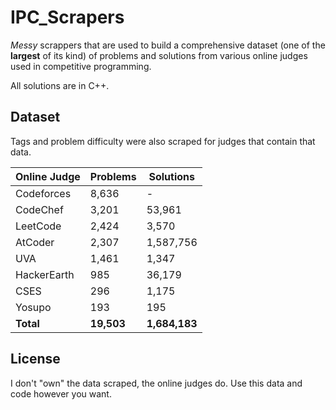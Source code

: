 # IPC_Scrapers

_Messy_ scrappers that are used to build a comprehensive dataset (one of the **largest** of its kind) of problems and solutions from various online judges used in competitive programming. 

All solutions are in C++.

## Dataset

Tags and problem difficulty were also scraped for judges that contain that data.

| Online Judge | Problems | Solutions |
|--------------|----------|-----------|
| Codeforces   | 8,636    | -         |
| CodeChef     | 3,201    | 53,961    |
| LeetCode     | 2,424    | 3,570     |
| AtCoder      | 2,307    | 1,587,756 |
| UVA          | 1,461    | 1,347     |
| HackerEarth  | 985      | 36,179    |
| CSES         | 296      | 1,175     |
| Yosupo       | 193      | 195       |
| **Total**    | **19,503** | **1,684,183** |


## License 

I don't "own" the data scraped, the online judges do. Use this data and code however you want.
